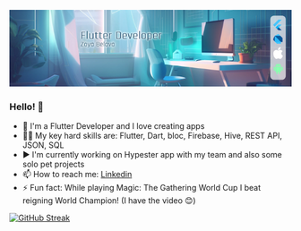 ![logo](https://github.com/zbelova/zbelova/blob/main/linked4_small2.png)
### Hello! 👋

- 📱 I'm a Flutter Developer and I love creating apps
- 👩‍💻 My key hard skills are: Flutter, Dart, bloc, Firebase, Hive, REST API, JSON, SQL
- ▶️ I'm currently working on Hypester app with my team and also some solo pet projects
- 📫 How to reach me: [Linkedin](https://www.linkedin.com/in/zoya-belova/) 
- ⚡ Fun fact: While playing Magic: The Gathering World Cup I beat reigning World Champion! (I have the video 😊)
  
[![GitHub Streak](https://streak-stats.demolab.com?user=zbelova&theme=tokyonight-duo)](https://git.io/streak-stats)
